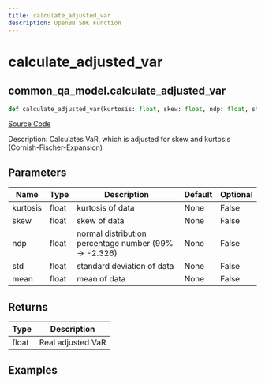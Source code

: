 ```yaml
---
title: calculate_adjusted_var
description: OpenBB SDK Function
---
```

# calculate_adjusted_var

## common_qa_model.calculate_adjusted_var

```python
def calculate_adjusted_var(kurtosis: float, skew: float, ndp: float, std: float, mean: float) -> float:
```
[Source Code](https://github.com/OpenBB-finance/OpenBBTerminal/tree/main/openbb_terminal/common/quantitative_analysis/qa_model.py#L184)

Description: Calculates VaR, which is adjusted for skew and kurtosis (Cornish-Fischer-Expansion)

## Parameters

| Name | Type | Description | Default | Optional |
| ---- | ---- | ----------- | ------- | -------- |
| kurtosis | float | kurtosis of data | None | False |
| skew | float | skew of data | None | False |
| ndp | float | normal distribution percentage number (99% -> -2.326) | None | False |
| std | float | standard deviation of data | None | False |
| mean | float | mean of data | None | False |

## Returns

| Type | Description |
| ---- | ----------- |
| float | Real adjusted VaR |

## Examples


